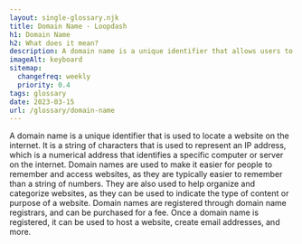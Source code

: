 ```yaml
--- 
layout: single-glossary.njk
title: Domain Name - Loopdash
h1: Domain Name
h2: What does it mean?
description: A domain name is a unique identifier that allows users to access a website hosted on a server, such as a Wordpress site, by typing in a specific URL.
imageAlt: keyboard
sitemap:
  changefreq: weekly
  priority: 0.4
tags: glossary
date: 2023-03-15
url: /glossary/domain-name
---
```


A domain name is a unique identifier that is used to locate a website on the internet. It is a string of characters that is used to represent an IP address, which is a numerical address that identifies a specific computer or server on the internet. Domain names are used to make it easier for people to remember and access websites, as they are typically easier to remember than a string of numbers. They are also used to help organize and categorize websites, as they can be used to indicate the type of content or purpose of a website. Domain names are registered through domain name registrars, and can be purchased for a fee. Once a domain name is registered, it can be used to host a website, create email addresses, and more.
